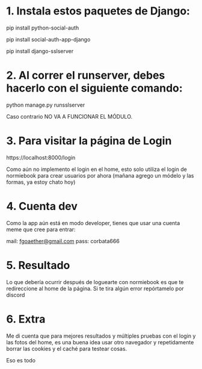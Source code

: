 

# 1. Instala estos paquetes de Django:

pip install python-social-auth

pip install social-auth-app-django

pip install django-sslserver

# 2. Al correr el runserver, debes hacerlo con el siguiente comando:

python manage.py runsslserver

Caso contrario NO VA A FUNCIONAR EL MÓDULO.

# 3. Para visitar la página de Login

https://localhost:8000/login

Como aún no implemento el login en el home, esto solo utiliza el login de normiebook para crear usuarios por ahora (mañana agrego un módelo y las formas, ya estoy chato hoy)

# 4. Cuenta dev

Como la app aún está en modo developer, tienes que usar una cuenta meme que cree para entrar:

mail: fgoaether@gmail.com
pass: corbata666

# 5. Resultado

Lo que debería ocurrir después de loguearte con normiebook es que te redireccione al home de la página. Si te tira algún error repórtamelo por discord

# 6. Extra

Me di cuenta que para mejores resultados y múltiples pruebas con el login y las fotos del home, es una buena idea usar otro navegador y repetidamente borrar las cookies y el caché para testear cosas.

Eso es todo
